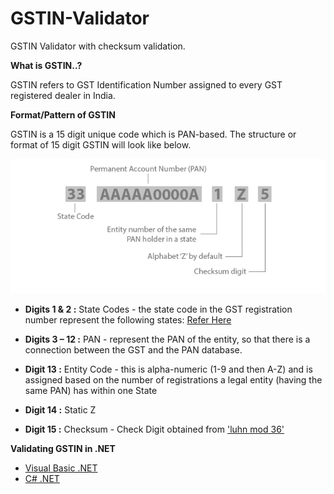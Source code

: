 
# GSTIN-Validator
GSTIN Validator with checksum validation.

**What is GSTIN..?**

GSTIN refers to GST Identification Number assigned to every GST registered dealer in India.

**Format/Pattern of GSTIN**

GSTIN is a 15 digit unique code which is PAN-based. The structure or format of 15 digit GSTIN will look like below.

![Format of GSTIN](https://raw.githubusercontent.com/Devil7-Softwares/GSTIN-Validator/master/.images/gst-format.jpg)

 - **Digits 1 & 2 :** State Codes - the state code in the GST registration number represent the following states: [Refer
   Here](http://www.ddvat.gov.in/docs/List%20of%20State%20Code.pdf)
   
 -    **Digits 3 – 12 :** PAN -  represent the PAN of the entity, so that there is a connection between the GST and the PAN database.
   
 -    **Digit 13 :**  Entity Code -  this is alpha-numeric (1-9 and then A-Z) and is assigned based on the number of registrations a legal
   entity (having the same PAN) has within one State
   
 -    **Digit 14 :** Static Z
   
 -    **Digit 15 :** Checksum -  Check Digit obtained from ['luhn mod 36'](https://en.wikipedia.org/wiki/Luhn_mod_N_algorithm)

**Validating GSTIN in .NET**

 - [Visual Basic .NET](https://github.com/Devil7-Softwares/GSTIN-Validator/blob/master/VB.NET/GSTINValidator.vb)
 - [C# .NET](https://github.com/Devil7-Softwares/GSTIN-Validator/blob/master/CS.NET/GSTINValidator.cs)